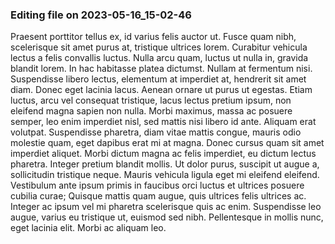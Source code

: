 

### Editing file on 2023-05-16_15-02-46

Praesent porttitor tellus ex, id varius felis auctor ut. Fusce quam nibh, scelerisque sit amet purus at, tristique ultrices lorem. Curabitur vehicula lectus a felis convallis luctus. Nulla arcu quam, luctus ut nulla in, gravida blandit lorem. In hac habitasse platea dictumst. Nullam at fermentum nisi. Suspendisse libero lectus, elementum at imperdiet at, hendrerit sit amet diam. Donec eget lacinia lacus. Aenean ornare ut purus ut egestas. Etiam luctus, arcu vel consequat tristique, lacus lectus pretium ipsum, non eleifend magna sapien non nulla. Morbi maximus, massa ac posuere semper, leo enim imperdiet nisl, sed mattis nisi libero id ante.
Aliquam erat volutpat. Suspendisse pharetra, diam vitae mattis congue, mauris odio molestie quam, eget dapibus erat mi at magna. Donec cursus quam sit amet imperdiet aliquet. Morbi dictum magna ac felis imperdiet, eu dictum lectus pharetra. Integer pretium blandit mollis. Ut dolor purus, suscipit ut augue a, sollicitudin tristique neque. Mauris vehicula ligula eget mi eleifend eleifend. Vestibulum ante ipsum primis in faucibus orci luctus et ultrices posuere cubilia curae; Quisque mattis quam augue, quis ultrices felis ultrices ac. Integer ac ipsum vel mi pharetra scelerisque quis ac enim. Suspendisse leo augue, varius eu tristique ut, euismod sed nibh. Pellentesque in mollis nunc, eget lacinia elit. Morbi ac aliquam leo.


